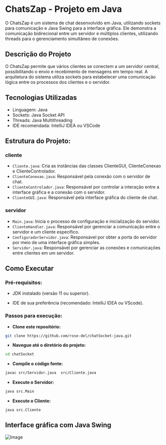 # ChatsZap - Projeto em Java

O ChatsZap é um sistema de chat desenvolvido em Java, utilizando sockets para comunicação e Java Swing para a interface gráfica. 
Ele demonstra a comunicação bidirecional entre um servidor e múltiplos clientes,
utilizando threads para o gerenciamento simultâneo de conexões.

## Descrição do Projeto

O ChatsZap permite que vários clientes se conectem a um servidor central, 
possibilitando o envio e recebimento de mensagens em tempo real. 
A arquitetura do sistema utiliza sockets para estabelecer uma comunicação lógica entre os processos dos clientes e o servidor.


## Tecnologias Utilizadas

- Linguagem: Java
- Sockets: Java Socket API
- Threads: Java Multithreading
- IDE recomendada: IntelliJ IDEA ou VSCode

## Estrutura do Projeto:
### cliente
- `Cliente.java`: Cria as instâncias das classes ClienteGUI, ClienteConexao e ClienteControlador.
- `ClienteConexao.java`: Responsável pela conexão com o servidor de chat.
- `ClienteControlador.java`: Responsável por controlar a interação entre a interface gráfica e a conexão com o servidor.
- `ClienteGUI.java`: Responsável pela interface gráfica do cliente de chat.

### servidor
- `Main.java`: Inicia o processo de configuração e inicialização do servidor.
- `ClienteHandler.java`: Responsável por gerenciar a comunicação entre o servidor e um cliente especifico.
- `ConfiguradorServidor.java`: Responsável por obter a porta do servidor por meio de uma interface gráfica simples.
- `Servidor.java`: Responsável por gerenciar as conexões e comunicações entre clientes em um servidor.

## Como Executar

### Pré-requisitos:

- JDK instalado (versão 11 ou superior).

- IDE de sua preferência (recomendado: IntelliJ IDEA ou VScode).

### Passos para execução:

- **Clone este repositório:**
```bash
git clone https://github.com/rose-del/chatSocket-java.git
```
- **Navegue até o diretório do projeto:**
```bash
cd chatSocket
```
- **Compile o código fonte:**
```bash
javac src/Servidor.java  src/Cliente.java
```
- **Execute o Servidor:**
```bash
java src.Main
```
- **Execute o Cliente:**
```bah
java src.Cliente
```
## Interface gráfica com Java Swing
![Image](https://github.com/user-attachments/assets/d725486e-52cf-4933-a6bf-6403880b3dba)
